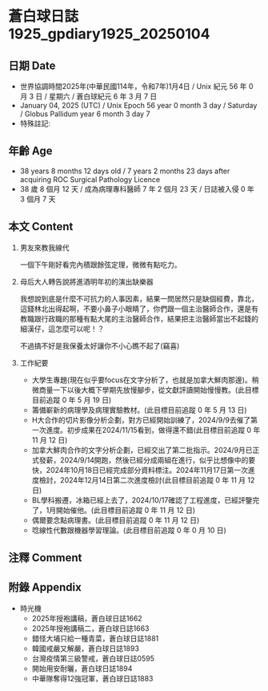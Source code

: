 [_metadata_:encoding]: - "utf-8"
[_metadata_:language]: - "zh-Hant-TW"
[_metadata_:fileformat]: - "markdown"
[_metadata_:MIME_type]: - "text/plain"
[_metadata_:markdown_version]: - "commonmark version 0.30"
[_metadata_:markdown_spec]: - "https://spec.commonmark.org/0.30/"

# 蒼白球日誌1925_gpdiary1925_20250104 #

## 日期 Date ##

* 世界協調時間2025年(中華民國114年，令和7年)1月4日 / Unix 紀元 56 年 0 月 3 日 / 星期六 / 蒼白球紀元 6 年 3 月 7 日
* January 04, 2025 (UTC) / Unix Epoch 56 year 0 month 3 day / Saturday / Globus Pallidum year 6 month 3 day 7
* 特殊註記:

## 年齡 Age ##

* 38 years 8 months 12 days old / 7 years 2 months 23 days after acquiring ROC Surgical Pathology Licence
* 38 歲 8 個月 12 天 / 成為病理專科醫師 7 年 2 個月 23 天 / 日誌被入侵 0 年 3 個月 7 天

## 本文 Content ##

1. 男友來教我線代

    一個下午剛好看完內積跟餘弦定理，微微有點吃力。

2. 母后大人轉告說將進酒明年初的演出缺樂器

    我想說到底是什麼不可抗力的人事因素，結果一問居然只是缺個經費，靠北，這錢林北出得起啊，不要小鼻子小眼睛了，你們跟一個主治醫師合作，還是有教職跟行政職的那種有點大尾的主治醫師合作，結果把主治醫師當出不起錢的細漢仔，這怎麼可以呢！？
    
    不過搞不好是我保養太好讓你不小心瞧不起了(竊喜)

3. 工作紀要

    - 大學生專題(現在似乎要focus在文字分析了，也就是加拿大鮮肉那邊)。稍微商量一下以後大概下學期先放慢腳步，從文獻評讀開始慢慢教。(此目標目前追蹤 0 年 5 月 19 日)
    - 籌備嶄新的病理學及病理實驗教材。(此目標目前追蹤 0 年 5 月 13 日)
    - H大合作的切片影像分析企劃，對方已經開始訓練了，2024/9/9去催了第一次進度。初步成果在2024/11/15看到，做得還不錯(此目標目前追蹤 0 年 11 月 12 日)
    - 加拿大鮮肉合作的文字分析企劃，已經交出了第二批指示。2024/9月已正式發薪，2024/9/14開跑，然後已經分成兩組在進行，似乎比想像中的要快，2024年10月18日已經完成部分資料標注。2024年11月17日第一次進度檢討，2024年12月14日第二次進度檢討(此目標目前追蹤 0 年 11 月 12 日)
    - BL學科搬遷，冰箱已經上去了，2024/10/17確認了工程進度，已經評鑒完了，1月開始催他。(此目標目前追蹤 0 年 11 月 12 日)
    - 偶爾要念點病理書。(此目標目前追蹤 0 年 11 月 12 日)
    - 唸線性代數跟機器學習理論。(此目標目前追蹤 0 年 0 月 10 日)

## 注釋 Comment ##


## 附錄 Appendix ##

* 時光機
    - 2025年授袍講稿，蒼白球日誌1662
    - 2025年授袍講稿二，蒼白球日誌1663
    - 錯怪大埔只給一種青菜，蒼白球日誌1881
    - 韓國戒嚴又解嚴，蒼白球日誌1893
    - 台灣疫情第三級警戒，蒼白球日誌0595
    - 開始用安耐曬，蒼白球日誌1894
    - 中華隊奪得12強冠軍，蒼白球日誌1883
